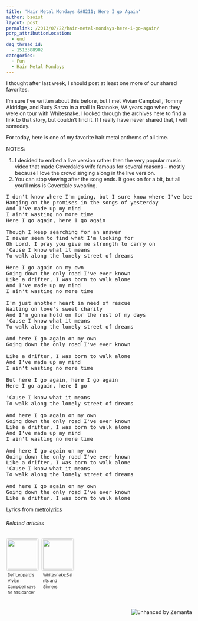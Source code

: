 ```yaml
---
title: 'Hair Metal Mondays &#8211; Here I go Again'
author: bsoist
layout: post
permalink: /2013/07/22/hair-metal-mondays-here-i-go-again/
pdrp_attributionLocation:
  - end
dsq_thread_id:
  - 1513388902
categories:
  - Fun
  - Hair Metal Mondays
---
```

I thought after last week, I should post at least one more of our shared favorites.

I&#8217;m sure I&#8217;ve written about this before, but I met Vivian Campbell, Tommy Aldridge, and Rudy Sarzo in a mall in Roanoke, VA years ago when they were on tour with Whitesnake. I looked through the archives here to find a link to that story, but couldn&#8217;t find it. If I really have never shared that, I will someday.

For today, here is one of my favorite hair metal anthems of all time.

NOTES:

  1. I decided to embed a live version rather then the very popular music video that made Coverdale&#8217;s wife famous for several reasons &#8211; mostly because I love the crowd singing along in the live version.
  2. You can stop viewing after the song ends. It goes on for a bit, but all you&#8217;ll miss is Coverdale swearing.

<div>
</div>

<pre>I don't know where I'm going, but I sure know where I've been
Hanging on the promises in the songs of yesterday
And I've made up my mind
I ain't wasting no more time
Here I go again, here I go again

Though I keep searching for an answer
I never seem to find what I'm looking for
Oh Lord, I pray you give me strength to carry on
'Cause I know what it means
To walk along the lonely street of dreams

Here I go again on my own
Going down the only road I've ever known
Like a drifter, I was born to walk alone
And I've made up my mind
I ain't wasting no more time

I'm just another heart in need of rescue
Waiting on love's sweet charity
And I'm gonna hold on for the rest of my days
'Cause I know what it means
To walk along the lonely street of dreams

And here I go again on my own
Going down the only road I've ever known

Like a drifter, I was born to walk alone
And I've made up my mind
I ain't wasting no more time

But here I go again, here I go again
Here I go again, here I go

'Cause I know what it means
To walk along the lonely street of dreams

And here I go again on my own
Going down the only road I've ever known
Like a drifter, I was born to walk alone
And I've made up my mind
I ain't wasting no more time

And here I go again on my own
Going down the only road I've ever known
Like a drifter, I was born to walk alone
'Cause I know what it means
To walk along the lonely street of dreams

And here I go again on my own
Going down the only road I've ever known
Like a drifter, I was born to walk alone</pre>

Lyrics from [metrolyrics][1]

<h6 class="zemanta-related-title" style="font-size: 1em;">
  Related articles
</h6>

<ul class="zemanta-article-ul zemanta-article-ul-image" style="margin: 0; padding: 0; overflow: hidden;">
  <li class="zemanta-article-ul-li-image zemanta-article-ul-li" style="padding: 0; background: none; list-style: none; display: block; float: left; vertical-align: top; text-align: left; width: 84px; font-size: 11px; margin: 2px 10px 10px 2px;">
    <a style="box-shadow: 0px 0px 4px #999; padding: 2px; display: block; border-radius: 2px; text-decoration: none;" href="http://globalnews.ca/news/628333/def-leppards-vivian-campbell-says-he-has-cancer/" target="_blank"><img style="padding: 0; margin: 0; border: 0; display: block; width: 80px; max-width: 100%;" alt="" src="http://i.zemanta.com/176469010_80_80.jpg" /></a><a style="display: block; overflow: hidden; text-decoration: none; line-height: 12pt; height: 80px; padding: 5px 2px 0 2px;" href="http://globalnews.ca/news/628333/def-leppards-vivian-campbell-says-he-has-cancer/" target="_blank">Def Leppard&#8217;s Vivian Campbell says he has cancer</a>
  </li>
  <li class="zemanta-article-ul-li-image zemanta-article-ul-li" style="padding: 0; background: none; list-style: none; display: block; float: left; vertical-align: top; text-align: left; width: 84px; font-size: 11px; margin: 2px 10px 10px 2px;">
    <a style="box-shadow: 0px 0px 4px #999; padding: 2px; display: block; border-radius: 2px; text-decoration: none;" href="http://bangthyhead.wordpress.com/2013/07/14/whitesnakesaints-and-sinners/" target="_blank"><img style="padding: 0; margin: 0; border: 0; display: block; width: 80px; max-width: 100%;" alt="" src="http://i.zemanta.com/185056588_80_80.jpg" /></a><a style="display: block; overflow: hidden; text-decoration: none; line-height: 12pt; height: 80px; padding: 5px 2px 0 2px;" href="http://bangthyhead.wordpress.com/2013/07/14/whitesnakesaints-and-sinners/" target="_blank">Whitesnake:Saints and Sinners</a>
  </li>
</ul>

<div class="zemanta-pixie" style="margin-top: 10px; height: 15px;">
  <a class="zemanta-pixie-a" title="Enhanced by Zemanta" href="http://www.zemanta.com/?px"><img class="zemanta-pixie-img" style="border: none; float: right;" alt="Enhanced by Zemanta" src="http://img.zemanta.com/zemified_h.png?x-id=083734d1-97c8-427b-bed7-ccc98fab6d55" /></a>
</div>

 [1]: http://www.metrolyrics.com/here-i-go-again-lyrics-whitesnake.html